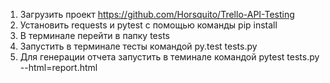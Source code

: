 1) Загрузить проект https://github.com/Horsquito/Trello-API-Testing
2) Установить requests и pytest с помощью команды pip install
3) В терминале перейти в папку tests
4) Запустить в терминале тесты командой py.test tests.py
5) Для генерации отчета запустить в теминале командой pytest tests.py --html=report.html
